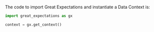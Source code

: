
The code to import Great Expectations and instantiate a Data Context is:

```python Python code
import great_expectations as gx

context = gx.get_context()
```

